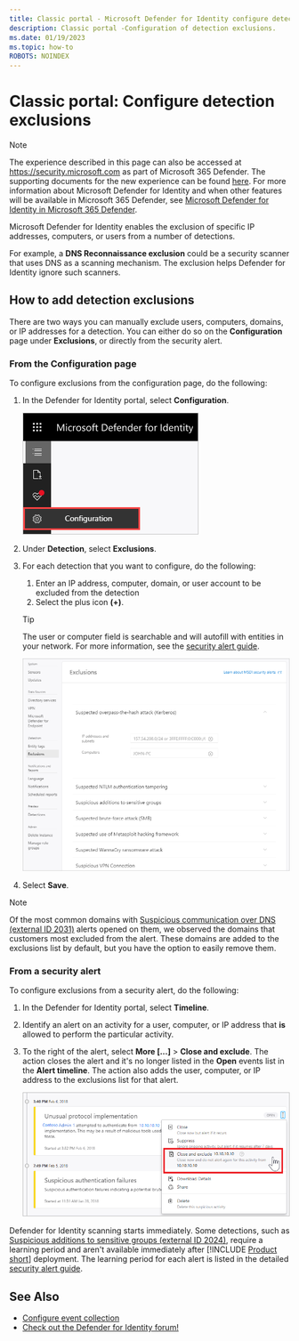 ```yaml
---
title: Classic portal - Microsoft Defender for Identity configure detection exclusions
description: Classic portal -Configuration of detection exclusions.
ms.date: 01/19/2023
ms.topic: how-to
ROBOTS: NOINDEX
---
```


# Classic portal: Configure detection exclusions

> [!NOTE]
> The experience described in this page can also be accessed at <https://security.microsoft.com> as part of Microsoft 365 Defender. The supporting documents for the new experience can be found [here](/microsoft-365/security/defender-identity/exclusions). For more information about Microsoft Defender for Identity and when other features will be available in Microsoft 365 Defender, see [Microsoft Defender for Identity in Microsoft 365 Defender](/microsoft-365/security/defender/microsoft-365-security-center-mdi).

Microsoft Defender for Identity enables the exclusion of specific IP addresses, computers, or users from a number of detections.

For example, a **DNS Reconnaissance exclusion** could be a security scanner that uses DNS as a scanning mechanism. The exclusion helps Defender for Identity ignore such scanners.

## How to add detection exclusions

There are two ways you can manually exclude users, computers, domains, or IP addresses for a detection. You can either do so on the **Configuration** page under **Exclusions**, or directly from the security alert.

### From the Configuration page

To configure exclusions from the configuration page, do the following:

1. In the Defender for Identity portal, select **Configuration**.

    ![Defender for Identity configuration settings](media/config-menu.png)

1. Under **Detection**, select **Exclusions**.
1. For each detection that you want to configure, do the following:
    1. Enter an IP address, computer, domain, or user account to be excluded from the detection
    1. Select the plus icon **(+)**.

    > [!TIP]
    > The user or computer field is searchable and will autofill with entities in your network. For more information, see the [security alert guide](/defender-for-identity/alerts-overview).

    ![Excluding entities from detections.](media/exclusions.png)

1. Select **Save**.

>[!NOTE]
>Of the most common domains with [Suspicious communication over DNS (external ID 2031)](other-alerts.md#suspicious-communication-over-dns-external-id-2031) alerts opened on them, we observed the domains that customers most excluded from the alert. These domains are added to the exclusions list by default, but you have the option to easily remove them.

### From a security alert

To configure exclusions from a security alert, do the following:

1. In the Defender for Identity portal, select **Timeline**.
1. Identify an alert on an activity for a user, computer, or IP address that **is** allowed to perform the particular activity.

1. To the right of the alert, select **More [...]** > **Close and exclude**. The action closes the alert and it's no longer listed in the **Open** events list in the **Alert timeline**. The action also adds the user, computer, or IP address to the exclusions list for that alert.

    ![Exclude entity.](media/exclude-in-sa.png)

Defender for Identity scanning starts immediately. Some detections, such as [Suspicious additions to sensitive groups (external ID 2024)](persistence-privilege-escalation-alerts.md#suspicious-additions-to-sensitive-groups-external-id-2024), require a learning period and aren't available immediately after [!INCLUDE [Product short](includes/product-short.md)] deployment. The learning period for each alert is listed in the detailed [security alert guide](/defender-for-identity/alerts-overview).

## See Also

- [Configure event collection](configure-event-collection.md)
- [Check out the Defender for Identity forum!](<https://aka.ms/MDIcommunity>)
